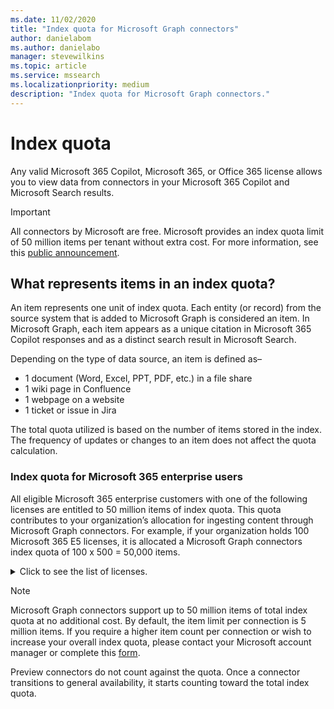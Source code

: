 ```yaml
---
ms.date: 11/02/2020
title: "Index quota for Microsoft Graph connectors"
author: danielabom
ms.author: danielabo
manager: stevewilkins
ms.topic: article
ms.service: mssearch
ms.localizationpriority: medium
description: "Index quota for Microsoft Graph connectors."
---
```

# Index quota
Any valid Microsoft 365 Copilot, Microsoft 365, or Office 365 license allows you to view data from connectors in your Microsoft 365 Copilot and Microsoft Search results.

>[!IMPORTANT]
>All connectors by Microsoft are free. Microsoft provides an index quota limit of 50 million items per tenant without extra cost. For more information, see this [public announcement](https://techcommunity.microsoft.com/t5/copilot-for-microsoft-365/bg-p/Microsoft365CopilotBlog).

## What represents items in an index quota?
An item represents one unit of index quota. Each entity (or record) from the source system that is added to Microsoft Graph is considered an item. In Microsoft Graph, each item appears as a unique citation in Microsoft 365 Copilot responses and as a distinct search result in Microsoft Search. 

Depending on the type of data source, an item is defined as– 
-	1 document (Word, Excel, PPT, PDF, etc.) in a file share
-	1 wiki page in Confluence
-	1 webpage on a website
-	1 ticket or issue in Jira

The total quota utilized is based on the number of items stored in the index. The frequency of updates or changes to an item does not affect the quota calculation.

### Index quota for Microsoft 365 enterprise users

All eligible Microsoft 365 enterprise customers with one of the following licenses are entitled to 50 million items of index quota. This quota contributes to your organization’s allocation for ingesting content through Microsoft Graph connectors. For example, if your organization holds 100 Microsoft 365 E5 licenses, it is allocated a Microsoft Graph connectors index quota of 100 x 500 = 50,000 items.

<details>
<summary>Click to see the list of licenses.</summary>
  
|License name|
|:---|
|Microsoft 365 Copilot|
|Microsoft 365 Business Basic|
|Microsoft 365 E5 or Office 365 E5|
|Microsoft 365 Business Standard|
|Office 365 E1|
|Microsoft 365 Business Premium|
|Office 365 E3|
|Office 365 G1|
|Office 365 E5|
|Office 365 G3|
|Microsoft 365 E3|
|Office 365 G5|
|Microsoft 365 E5|
|Microsoft 365 G3|
|Microsoft 365 F1|
|Microsoft 365 G5|
|Microsoft 365 F3|
|Office 365 A3|
|Office 365 F3|
|Office 365 A5|
|Microsoft 365 A3|
|Microsoft 365 A5|
</details>

> [!NOTE]
>Microsoft Graph connectors support up to 50 million items of total index quota at no additional cost. By default, the item limit per connection is 5 million items. If you require a higher item count per connection or wish to increase your overall index quota, please contact your Microsoft account manager or complete this [form](https://aka.ms/GraphConnectorsHigherCapacity).
> 
>Preview connectors do not count against the quota. Once a connector transitions to general availability, it starts counting toward the total index quota.
